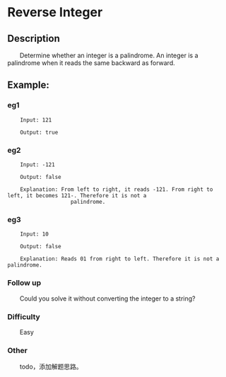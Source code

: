 # Reverse Integer

## Description

&emsp;&emsp;Determine whether an integer is a palindrome. An integer is a palindrome when it reads the same backward 
as forward.

## Example:

### eg1

``` 
    Input: 121
    
    Output: true
```

### eg2

``` 
    Input: -121
    
    Output: false
    
    Explanation: From left to right, it reads -121. From right to left, it becomes 121-. Therefore it is not a 
                    palindrome.
```

### eg3

``` 
    Input: 10
    
    Output: false
    
    Explanation: Reads 01 from right to left. Therefore it is not a palindrome.
```

### Follow up

&emsp;&emsp;Could you solve it without converting the integer to a string?

### Difficulty

&emsp;&emsp;Easy

### Other

&emsp;&emsp;todo，添加解题思路。